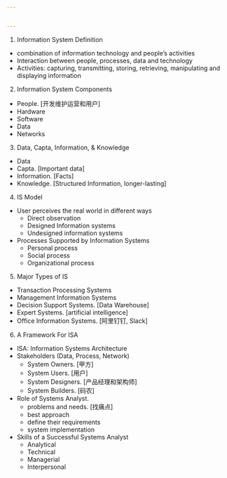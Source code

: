 ```yaml
---


---
```


<ol>
<li>Information System Definition</li>
</ol>
<ul>
<li>combination of information technology and people’s activities</li>
<li>Interaction between people, processes, data and technology</li>
<li>Activities: capturing, transmitting, storing, retrieving, manipulating and displaying information</li>
</ul>
<ol start="2">
<li>Information System Components</li>
</ol>
<ul>
<li>People. [开发维护运营和用户]</li>
<li>Hardware</li>
<li>Software</li>
<li>Data</li>
<li>Networks</li>
</ul>
<ol start="3">
<li>Data, Capta, Information, &amp; Knowledge</li>
</ol>
<ul>
<li>Data</li>
<li>Capta. [Important data]</li>
<li>Information. [Facts]</li>
<li>Knowledge. [Structured Information, longer-lasting]</li>
</ul>
<ol start="4">
<li>IS Model</li>
</ol>
<ul>
<li>User perceives the real world in different ways
<ul>
<li>Direct observation</li>
<li>Designed Information systems</li>
<li>Undesigned information systems</li>
</ul>
</li>
<li>Processes Supported by Information Systems
<ul>
<li>Personal process</li>
<li>Social process</li>
<li>Organizational process</li>
</ul>
</li>
</ul>
<ol start="5">
<li>Major Types of IS</li>
</ol>
<ul>
<li>Transaction Processing Systems</li>
<li>Management Information Systems</li>
<li>Decision Support Systems. [Data Warehouse]</li>
<li>Expert Systems. [artificial intelligence]</li>
<li>Office Information Systems. [阿里钉钉, Slack]</li>
</ul>
<ol start="6">
<li>A Framework For ISA</li>
</ol>
<ul>
<li>ISA: Information Systems Architecture</li>
<li>Stakeholders (Data, Process, Network)
<ul>
<li>System Owners. [甲方]</li>
<li>System Users. [用户]</li>
<li>System Designers. [产品经理和架构师]</li>
<li>System Builders. [码农]</li>
</ul>
</li>
<li>Role of Systems Analyst.
<ul>
<li>problems and needs. [找痛点]</li>
<li>best approach</li>
<li>define their requirements</li>
<li>system implementation</li>
</ul>
</li>
<li>Skills of a Successful Systems Analyst
<ul>
<li>Analytical</li>
<li>Technical</li>
<li>Managerial</li>
<li>Interpersonal</li>
</ul>
</li>
</ul>

